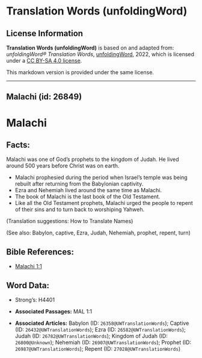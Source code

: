 # Translation Words (unfoldingWord)

## License Information

**Translation Words (unfoldingWord)** is based on and adapted from: _unfoldingWord® Translation Words_, [unfoldingWord](https://unfoldingword.org/utw), 2022, which is licensed under a [CC BY-SA 4.0 license](https://creativecommons.org/licenses/by-sa/4.0/legalcode.en).

This markdown version is provided under the same license.



--------------------------------

## Malachi (id: 26849)

Malachi
=======

Facts:
------

Malachi was one of God’s prophets to the kingdom of Judah. He lived around 500 years before Christ was on earth.

* Malachi prophesied during the period when Israel’s temple was being rebuilt after returning from the Babylonian captivity.
* Ezra and Nehemiah lived around the same time as Malachi.
* The book of Malachi is the last book of the Old Testament.
* Like all the Old Testament prophets, Malachi urged the people to repent of their sins and to turn back to worshiping Yahweh.

(Translation suggestions: How to Translate Names)

(See also: Babylon, captive, Ezra, Judah, Nehemiah, prophet, repent, turn)

Bible References:
-----------------

* [Malachi 1:1](https://ref.ly/Mal1:1)

Word Data:
----------

* Strong’s: H4401

* **Associated Passages:** MAL 1:1
* **Associated Articles:** Babylon (ID: `26358@UWTranslationWords`); Captive (ID: `26432@UWTranslationWords`); Ezra (ID: `26582@UWTranslationWords`); Judah (ID: `26782@UWTranslationWords`); Kingdom of Judah (ID: `26800@Unknown`); Nehemiah (ID: `26907@UWTranslationWords`); Prophet (ID: `26987@UWTranslationWords`); Repent (ID: `27028@UWTranslationWords`)

